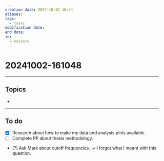 ```yaml
---
creation date: 2024-10-02 16:34
aliases: 
tags:
  - tasks
modification date: 
end date: 
id:
  - masters
---
```

# 20241002-161048
---
## Topics
+ 
---
## To do
- [x] Research about how to make my data and analysis plots available.
- [ ] Complete PP about thesis methodology.
- [?] Ask Mark about cutoff frequencies. -> I forgot what I meant with this question.